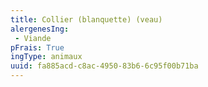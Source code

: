 ```yaml
---
title: Collier (blanquette) (veau)
alergenesIng:
 - Viande
pFrais: True
ingType: animaux
uuid: fa885acd-c8ac-4950-83b6-6c95f00b71ba
---
```

